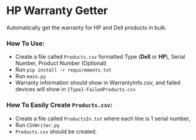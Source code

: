 # HP Warranty Getter
Automatically get the warranty for HP and Dell products in bulk.

### How To Use:
- Create a file called `Products.csv` formatted Type (**Dell** or **HP**), Serial Number, Product Number (Optional)
- Run `pip install -r requirements.txt`
- Run `main.py`
- Warranty information should show in WarrantyInfo.csv, and failed devices will show in `{Type}-FailedProducts.csv`

### How To Easily Create `Products.csv`:
- Create a file called `ProductsIn.txt` where each line is 1 serial number,
- Run `CSVWriter.py`
- `Products.csv` should be created.